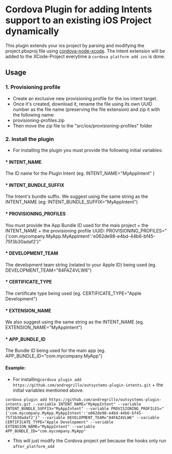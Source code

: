 # Cordova Plugin for adding Intents support to an existing iOS Project dynamically

This plugin extends your ios project by parsing and modifying the project.pbxproj file using [cordova-node-xcode](https://github.com/apache/cordova-node-xcode). The Intent extension will be added to the XCode-Project everytime a `cordova platform add ios` is done.

## Usage

### 1. Provisioning profile
* Create an exclusive new provisioning profile for the ios intent target.
* Once it's created, download it, rename the file using its own UUID number as the file name (preserving the file extension) and zip it with the following name: 
* provisioning-profiles.zip
* Then move the zip file to the "src/ios/provisioning-profiles" folder

### 2. Install the plugin
* For installing the plugin you must provide the following initial variables: 

#### * INTENT_NAME
The ID name for the Plugin Intent (eg. INTENT_NAME="MyAppIntent" )

#### * INTENT_BUNDLE_SUFFIX
The Intent's bundle suffix. We suggest using the same string as the INTENT_NAME (eg: INTENT_BUNDLE_SUFFIX="MyAppIntent") 

#### * PROVISIONING_PROFILES
You must provide the App Bundle ID used for the mais project + the INTENT_NAME + the provisioning profile UUID:
PROVISIONING_PROFILES="{'com.mycompany.MyApp.MyAppIntent':'e062de98-e4bd-44b6-bf45-75f3b30adaf2'}" 

#### * DEVELOPMENT_TEAM
The development team string (related to your Apple ID) being used (eg. DEVELOPMENT_TEAM="84FAZ4VLW6")

#### * CERTIFICATE_TYPE
The certificate type being used (eg. CERTIFICATE_TYPE="Apple Development")

#### * EXTENSION_NAME
We also suggest using the same string as the INTENT_NAME (eg. EXTENSION_NAME="MyAppIntent")

#### * APP_BUNDLE_ID
The Bundle ID being used for the main app (eg. APP_BUNDLE_ID="com.mycompany.MyApp")



#### Example:
* For installing`cordova plugin add https://github.com/andregrillo/outsystems-plugin-intents.git` + the initial variables mentioned above.

```
cordova plugin add https://github.com/andregrillo/outsystems-plugin-intents.git --variable INTENT_NAME="MyAppIntent" --variable INTENT_BUNDLE_SUFFIX="MyAppIntent" --variable PROVISIONING_PROFILES="{'com.mycompany.MyApp.MyAppIntent':'e062de98-e4bd-44b6-bf45-75f3b30adaf2'}" --variable DEVELOPMENT_TEAM="84FAZ4VLW6" --variable CERTIFICATE_TYPE="Apple Development" --variable EXTENSION_NAME="MyAppIntent" --variable APP_BUNDLE_ID="com.mycompany.MyApp"
```
* This will just modify the Cordova project yet because the hooks only run `after_platform_add`
